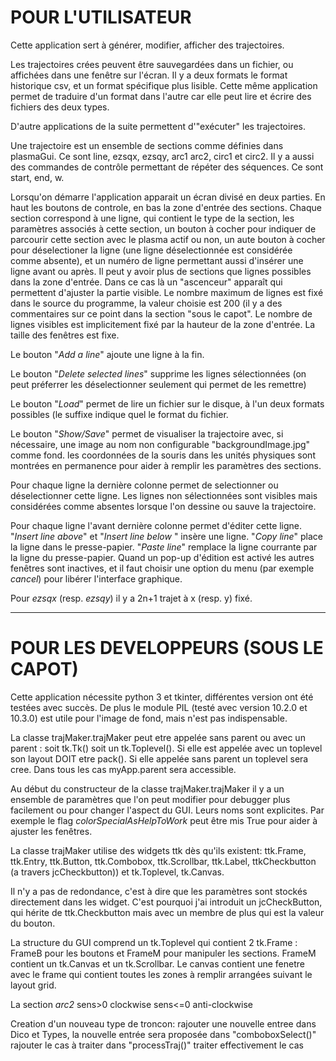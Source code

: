 # POUR L'UTILISATEUR #

Cette application sert à générer, modifier, afficher des trajectoires.

Les trajectoires crées peuvent être sauvegardées dans un fichier, ou
affichées dans une fenêtre sur l'écran. Il y a deux formats le format
historique csv, et un format spécifique plus lisible. Cette même
application permet de traduire d'un format dans l'autre car elle
peut lire et écrire des fichiers des deux types.

D'autre applications de la suite permettent d'"exécuter" les trajectoires.

Une trajectoire est un ensemble de sections comme définies dans plasmaGui.
Ce sont line, ezsqx, ezsqy, arc1 arc2, circ1 et circ2.
Il y a aussi des commandes de contrôle permettant de répéter des séquences.
Ce sont start, end, w.

Lorsqu'on démarre l'application apparait un écran divisé en deux parties.
En haut les boutons de controle, en bas la zone d'entrée des sections.
Chaque section correspond à une ligne, qui contient le type de la section,
les paramètres associés à cette section, un bouton à cocher pour indiquer
de parcourir cette section avec le plasma actif ou non, un aute bouton à
cocher pour déselectioner la ligne (une ligne déselectionnée est considérée
comme absente), et un numéro de ligne permettant aussi d'insérer une ligne
avant ou après. Il peut y avoir plus de sections que lignes possibles dans
la zone d'entrée. Dans ce cas là un "ascenceur" apparaît qui permettent
d'ajuster la partie visible. Le nombre maximum de lignes est fixé dans le
source du programme, la valeur choisie est 200 (il y a des commentaires sur
ce point dans la section "sous le capot". Le nombre de lignes visibles
est implicitement fixé par la hauteur de la zone d'entrée. La taille des
fenêtres est fixe. 

Le bouton "*Add a line*" ajoute une ligne à la fin.

Le bouton "*Delete selected lines*" supprime les lignes sélectionnées (on peut
préferrer les déselectionner seulement qui permet de les remettre)

Le bouton "*Load*" permet de lire un fichier sur le disque, à l'un
deux formats possibles (le suffixe indique quel le format du fichier.

Le bouton "*Show/Save*" permet de visualiser la trajectoire avec, si
nécessaire, une image au nom non configurable "backgroundImage.jpg" 
comme fond. les coordonnées de la souris dans les unités physiques sont
montrées en permanence pour aider à remplir les paramètres des
sections.

Pour chaque ligne la dernière colonne permet de selectionner ou
déselectionner cette ligne. Les lignes non sélectionnées sont visibles
mais considérées comme absentes lorsque l'on dessine ou sauve la
trajectoire.

Pour chaque ligne l'avant dernière colonne permet d'éditer cette ligne.
"*Insert line above*" et "*Insert line below* " insère une ligne.
"*Copy line*" place la ligne dans le presse-papier. "*Paste line*"
remplace la ligne courrante par la ligne du presse-papier.
Quand un pop-up d'édition est activé les autres fenêtres sont
inactives, et il faut choisir une option du menu (par exemple *cancel*) pour
libérer l'interface graphique.

Pour *ezsqx* (resp. *ezsqy*) il y a 2n+1 trajet à x (resp. y) fixé.

--------------------------------------------------------------
# POUR LES DEVELOPPEURS (SOUS LE CAPOT) #

Cette application nécessite python 3 et tkinter, différentes version
ont été testées avec succès. De plus le module PIL (testé avec version 10.2.0 et
10.3.0) est utile pour l'image de fond, mais n'est pas indispensable.

La classe trajMaker.trajMaker peut etre appelée sans parent ou avec un parent :
soit tk.Tk() soit un tk.Toplevel(). Si elle est appelée avec un
toplevel son layout DOIT etre pack(). Si elle appelée sans parent un
toplevel sera cree. Dans tous les cas myApp.parent sera accessible.

Au début du constructeur de la classe trajMaker.trajMaker il y a un
ensemble de paramètres que l'on peut modifier pour debugger plus
facilement ou pour changer l'aspect du GUI. Leurs noms sont explicites.
Par exemple le flag *colorSpecialAsHelpToWork* peut être mis True pour
aider à ajuster les fenêtres.

La classe trajMaker utilise des widgets ttk dès qu'ils existent:
ttk.Frame, ttk.Entry, ttk.Button, ttk.Combobox, ttk.Scrollbar,
ttk.Label, ttkCheckbutton (a travers jcCheckbutton))
et tk.Toplevel, tk.Canvas.

Il n'y a pas de redondance, c'est à dire que les paramètres sont
stockés directement dans les widget. C'est pourquoi j'ai introduit un
jcCheckButton, qui hérite de ttk.Checkbutton mais avec un membre de
plus qui est la valeur du bouton.

La structure du GUI comprend un tk.Toplevel qui contient 2 tk.Frame :
FrameB pour les boutons et FrameM pour manipuler les sections.
FrameM contient un tk.Canvas et un tk.Scrollbar. Le canvas contient
une fenetre avec le frame qui contient toutes les zones à remplir
arrangées suivant le layout grid. 

La section *arc2* sens>0 clockwise sens<=0 anti-clockwise

Creation d'un nouveau type de troncon:
	rajouter une nouvelle entree dans Dico et Types, la nouvelle entrée sera proposée 
	dans "comboboxSelect()" rajouter le cas à traiter
	dans "processTraj()" traiter effectivement le cas
